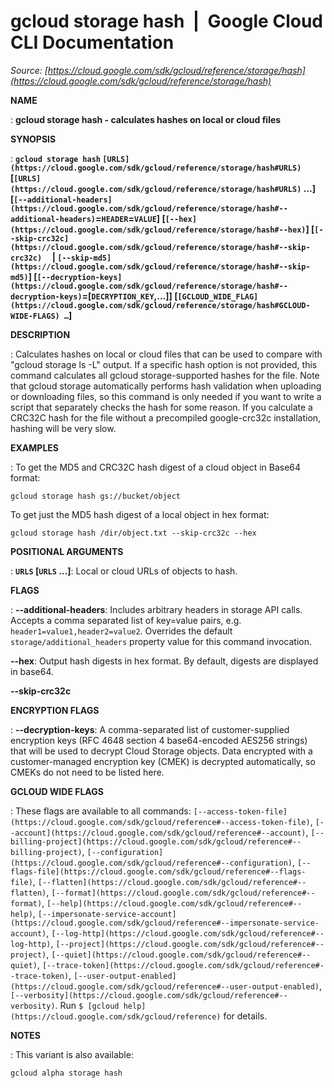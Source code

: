 # gcloud storage hash  |  Google Cloud CLI Documentation

*Source: [https://cloud.google.com/sdk/gcloud/reference/storage/hash](https://cloud.google.com/sdk/gcloud/reference/storage/hash)*

**NAME**

: **gcloud storage hash - calculates hashes on local or cloud files**

**SYNOPSIS**

: **`gcloud storage hash` `[URLS](https://cloud.google.com/sdk/gcloud/reference/storage/hash#URLS)` [`[URLS](https://cloud.google.com/sdk/gcloud/reference/storage/hash#URLS)` …] [`[--additional-headers](https://cloud.google.com/sdk/gcloud/reference/storage/hash#--additional-headers)`=`HEADER`=`VALUE`] [`[--hex](https://cloud.google.com/sdk/gcloud/reference/storage/hash#--hex)`] [`[--skip-crc32c](https://cloud.google.com/sdk/gcloud/reference/storage/hash#--skip-crc32c)`     | `[--skip-md5](https://cloud.google.com/sdk/gcloud/reference/storage/hash#--skip-md5)`] [`[--decryption-keys](https://cloud.google.com/sdk/gcloud/reference/storage/hash#--decryption-keys)`=[`DECRYPTION_KEY`,…]] [`[GCLOUD_WIDE_FLAG](https://cloud.google.com/sdk/gcloud/reference/storage/hash#GCLOUD-WIDE-FLAGS) …`]**

**DESCRIPTION**

: Calculates hashes on local or cloud files that can be used to compare with
"gcloud storage ls -L" output. If a specific hash option is not provided, this
command calculates all gcloud storage-supported hashes for the file.
Note that gcloud storage automatically performs hash validation when uploading
or downloading files, so this command is only needed if you want to write a
script that separately checks the hash for some reason.
If you calculate a CRC32C hash for the file without a precompiled google-crc32c
installation, hashing will be very slow.

**EXAMPLES**

: To get the MD5 and CRC32C hash digest of a cloud object in Base64 format:

```
gcloud storage hash gs://bucket/object
```

To get just the MD5 hash digest of a local object in hex format:

```
gcloud storage hash /dir/object.txt --skip-crc32c --hex
```

**POSITIONAL ARGUMENTS**

: **`URLS` [`URLS` …]**:
Local or cloud URLs of objects to hash.

**FLAGS**

: **--additional-headers**:
Includes arbitrary headers in storage API calls. Accepts a comma separated list
of key=value pairs, e.g. `header1=value1,header2=value2`. Overrides
the default `storage/additional_headers` property value for this
command invocation.

**--hex**:
Output hash digests in hex format. By default, digests are displayed in base64.

**--skip-crc32c**

**ENCRYPTION FLAGS**

: **--decryption-keys**:
A comma-separated list of customer-supplied encryption keys (RFC 4648 section 4
base64-encoded AES256 strings) that will be used to decrypt Cloud Storage
objects. Data encrypted with a customer-managed encryption key (CMEK) is
decrypted automatically, so CMEKs do not need to be listed here.

**GCLOUD WIDE FLAGS**

: These flags are available to all commands: `[--access-token-file](https://cloud.google.com/sdk/gcloud/reference#--access-token-file)`,
`[--account](https://cloud.google.com/sdk/gcloud/reference#--account)`, `[--billing-project](https://cloud.google.com/sdk/gcloud/reference#--billing-project)`,
`[--configuration](https://cloud.google.com/sdk/gcloud/reference#--configuration)`,
`[--flags-file](https://cloud.google.com/sdk/gcloud/reference#--flags-file)`,
`[--flatten](https://cloud.google.com/sdk/gcloud/reference#--flatten)`, `[--format](https://cloud.google.com/sdk/gcloud/reference#--format)`, `[--help](https://cloud.google.com/sdk/gcloud/reference#--help)`, `[--impersonate-service-account](https://cloud.google.com/sdk/gcloud/reference#--impersonate-service-account)`,
`[--log-http](https://cloud.google.com/sdk/gcloud/reference#--log-http)`,
`[--project](https://cloud.google.com/sdk/gcloud/reference#--project)`, `[--quiet](https://cloud.google.com/sdk/gcloud/reference#--quiet)`, `[--trace-token](https://cloud.google.com/sdk/gcloud/reference#--trace-token)`, `[--user-output-enabled](https://cloud.google.com/sdk/gcloud/reference#--user-output-enabled)`,
`[--verbosity](https://cloud.google.com/sdk/gcloud/reference#--verbosity)`.
Run `$ [gcloud help](https://cloud.google.com/sdk/gcloud/reference)` for details.

**NOTES**

: This variant is also available:

```
gcloud alpha storage hash
```